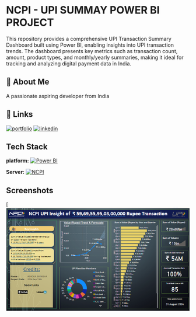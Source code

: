 
# NCPI - UPI SUMMAY POWER BI PROJECT

This repository provides a comprehensive UPI Transaction Summary Dashboard built using Power BI, enabling insights into UPI transaction trends. The dashboard presents key metrics such as transaction count, amount, product types, and monthly/yearly summaries, making it ideal for tracking and analyzing digital payment data in India.

## 🚀 About Me
A passionate aspiring developer from India



## 🔗 Links
[![portfolio](https://img.shields.io/badge/my_portfolio-000?style=for-the-badge&logo=ko-fi&logoColor=white)](https://github.com/ashokasathisha/)
[![linkedin](https://img.shields.io/badge/linkedin-0A66C2?style=for-the-badge&logo=linkedin&logoColor=white)](https://www.linkedin.com/in/ashoka-s/)



## Tech Stack

**platform:** [![Power BI](https://cdn-dynmedia-1.microsoft.com/is/image/microsoftcorp/Hero_BPI_icon1?resMode=sharp2&op_usm=1.5,0.65,15,0&wid=96&hei=96&qlt=100&fmt=png-alpha&fit=constrain)](https://www.microsoft.com/en-us/power-platform/products/power-bi/)

**Server:** [![NCPI](https://www.npci.org.in/images/npci/logo.png)](https://www.npci.org.in/)



## Screenshots

[![Screenshot](https://github.com/ashokasathisha/Live-UPI-Transaction-Summary/blob/main/NCPI%20-%20UPI%20Power%20Bi%20dashboard.PNG?raw=true)

